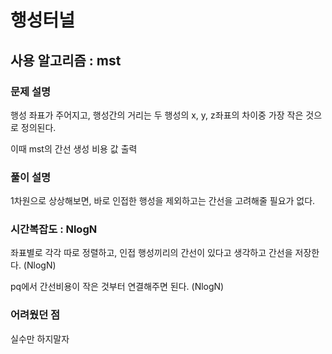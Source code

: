 # 행성터널

## 사용 알고리즘 : mst

### 문제 설명

행성 좌표가 주어지고, 행성간의 거리는 두 행성의 x, y, z좌표의 차이중 가장 작은 것으로 정의된다.

이때 mst의 간선 생성 비용 값 출력

### 풀이 설명

1차원으로 상상해보면, 바로 인접한 행성을 제외하고는 간선을 고려해줄 필요가 없다.

### 시간복잡도 : NlogN

좌표별로 각각 따로 정렬하고, 인접 행성끼리의 간선이 있다고 생각하고 간선을 저장한다. (NlogN)

pq에서 간선비용이 작은 것부터 연결해주면 된다. (NlogN)

### 어려웠던 점

실수만 하지말자
